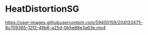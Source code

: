 # HeatDistortionSG

https://user-images.githubusercontent.com/59400159/204133475-8c709385-12f2-49b6-a25d-0b5e88e3a63e.mp4
